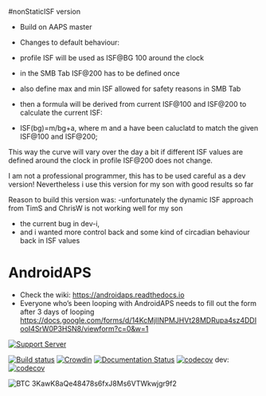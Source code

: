 #nonStaticISF version

- Build on AAPS master

- Changes to default behaviour:

- profile ISF will be used as ISF@BG 100 around the clock
- in the SMB Tab ISF@200 has to be defined once
- also define max and min ISF allowed for safety reasons in SMB Tab
- then a formula will be derived from current ISF@100 and ISF@200 to calculate the current ISF:
- ISF(bg)=m/bg+a, where m and a have been caluclatd to match the given ISF@100 and ISF@200;


This way the curve will vary over the day a bit if different ISF values are defined around the clock in profile
ISF@200 does not change.

I am not a professional programmer, this has to be used careful as a dev version!
Nevertheless i use this version for my son with good results so far

Reason to build this version was:
-unfortunately the dynamic ISF approach from TimS and ChrisW is not working well for my son
- the current bug in dev-i,
- and i wanted more control back and some kind of circadian behaviour back in ISF values





# AndroidAPS

* Check the wiki: https://androidaps.readthedocs.io
*  Everyone who’s been looping with AndroidAPS needs to fill out the form after 3 days of looping  https://docs.google.com/forms/d/14KcMjlINPMJHVt28MDRupa4sz4DDIooI4SrW0P3HSN8/viewform?c=0&w=1

[![Support Server](https://img.shields.io/discord/629952586895851530.svg?label=Discord&logo=Discord&colorB=7289da&style=for-the-badge)](https://discord.gg/4fQUWHZ4Mw)

[![Build status](https://travis-ci.org/nightscout/AndroidAPS.svg?branch=master)](https://travis-ci.org/nightscout/AndroidAPS)
[![Crowdin](https://d322cqt584bo4o.cloudfront.net/androidaps/localized.svg)](https://translations.androidaps.org/project/androidaps)
[![Documentation Status](https://readthedocs.org/projects/androidaps/badge/?version=latest)](https://androidaps.readthedocs.io/en/latest/?badge=latest)
[![codecov](https://codecov.io/gh/MilosKozak/AndroidAPS/branch/master/graph/badge.svg)](https://codecov.io/gh/MilosKozak/AndroidAPS)
dev: [![codecov](https://codecov.io/gh/MilosKozak/AndroidAPS/branch/dev/graph/badge.svg)](https://codecov.io/gh/MilosKozak/AndroidAPS)


![BTC](https://bitit.io/assets/coins/icon-btc-1e5a37bc0eb730ac83130d7aa859052bd4b53ac3f86f99966627801f7b0410be.svg) 3KawK8aQe48478s6fxJ8Ms6VTWkwjgr9f2
